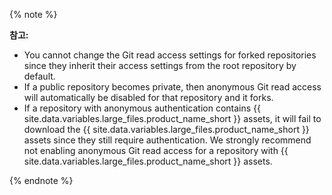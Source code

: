 {% note %}

**참고:**
- You cannot change the Git read access settings for forked repositories since they inherit their access settings from the root repository by default.
- If a public repository becomes private, then anonymous Git read access will automatically be disabled for that repository and it forks.
- If a repository with anonymous authentication contains {{ site.data.variables.large_files.product_name_short }} assets, it will fail to download the {{ site.data.variables.large_files.product_name_short }} assets since they still require authentication. We strongly recommend not enabling anonymous Git read access for a repository with {{ site.data.variables.large_files.product_name_short }} assets.

{% endnote %}

